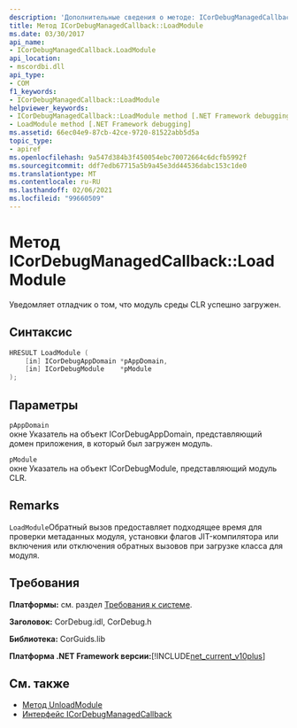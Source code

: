 ```yaml
---
description: 'Дополнительные сведения о методе: ICorDebugManagedCallback:: LoadModule'
title: Метод ICorDebugManagedCallback::LoadModule
ms.date: 03/30/2017
api_name:
- ICorDebugManagedCallback.LoadModule
api_location:
- mscordbi.dll
api_type:
- COM
f1_keywords:
- ICorDebugManagedCallback::LoadModule
helpviewer_keywords:
- ICorDebugManagedCallback::LoadModule method [.NET Framework debugging]
- LoadModule method [.NET Framework debugging]
ms.assetid: 66ec04e9-87cb-42ce-9720-81522abb5d5a
topic_type:
- apiref
ms.openlocfilehash: 9a547d384b3f450054ebc70072664c6dcfb5992f
ms.sourcegitcommit: ddf7edb67715a5b9a45e3dd44536dabc153c1de0
ms.translationtype: MT
ms.contentlocale: ru-RU
ms.lasthandoff: 02/06/2021
ms.locfileid: "99660509"
---
```

# <a name="icordebugmanagedcallbackloadmodule-method"></a>Метод ICorDebugManagedCallback::LoadModule

Уведомляет отладчик о том, что модуль среды CLR успешно загружен.  
  
## <a name="syntax"></a>Синтаксис  
  
```cpp  
HRESULT LoadModule (  
    [in] ICorDebugAppDomain *pAppDomain,  
    [in] ICorDebugModule    *pModule  
);  
```  
  
## <a name="parameters"></a>Параметры  

 `pAppDomain`  
 окне Указатель на объект ICorDebugAppDomain, представляющий домен приложения, в который был загружен модуль.  
  
 `pModule`  
 окне Указатель на объект ICorDebugModule, представляющий модуль CLR.  
  
## <a name="remarks"></a>Remarks  

 `LoadModule`Обратный вызов предоставляет подходящее время для проверки метаданных модуля, установки флагов JIT-компилятора или включения или отключения обратных вызовов при загрузке класса для модуля.  
  
## <a name="requirements"></a>Требования  

 **Платформы:** см. раздел [Требования к системе](../../get-started/system-requirements.md).  
  
 **Заголовок:** CorDebug.idl, CorDebug.h  
  
 **Библиотека:** CorGuids.lib  
  
 **Платформа .NET Framework версии:**[!INCLUDE[net_current_v10plus](../../../../includes/net-current-v10plus-md.md)]  
  
## <a name="see-also"></a>См. также

- [Метод UnloadModule](icordebugmanagedcallback-unloadmodule-method.md)
- [Интерфейс ICorDebugManagedCallback](icordebugmanagedcallback-interface.md)
